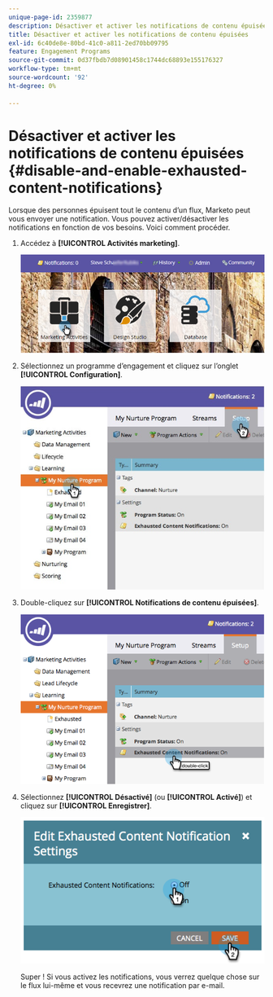 ```yaml
---
unique-page-id: 2359877
description: Désactiver et activer les notifications de contenu épuisées - Documents Marketo - Documentation du produit
title: Désactiver et activer les notifications de contenu épuisées
exl-id: 6c40de8e-80bd-41c0-a811-2ed70bb09795
feature: Engagement Programs
source-git-commit: 0d37fbdb7d08901458c1744dc68893e155176327
workflow-type: tm+mt
source-wordcount: '92'
ht-degree: 0%

---
```


# Désactiver et activer les notifications de contenu épuisées {#disable-and-enable-exhausted-content-notifications}

Lorsque des personnes épuisent tout le contenu d’un flux, Marketo peut vous envoyer une notification. Vous pouvez activer/désactiver les notifications en fonction de vos besoins. Voici comment procéder.

1. Accédez à **[!UICONTROL Activités marketing]**.

   ![](assets/login-marketing-activities-1.png)

1. Sélectionnez un programme d’engagement et cliquez sur l’onglet **[!UICONTROL Configuration]**.

   ![](assets/setuptab.jpg)

1. Double-cliquez sur **[!UICONTROL Notifications de contenu épuisées]**.

   ![](assets/image2014-9-15-17-3a28-3a11.png)

1. Sélectionnez **[!UICONTROL Désactivé]** (ou **[!UICONTROL Activé]**) et cliquez sur **[!UICONTROL Enregistrer]**.

   ![](assets/image2014-9-15-17-3a28-3a15.png)

   Super ! Si vous activez les notifications, vous verrez quelque chose sur le flux lui-même et vous recevrez une notification par e-mail.
